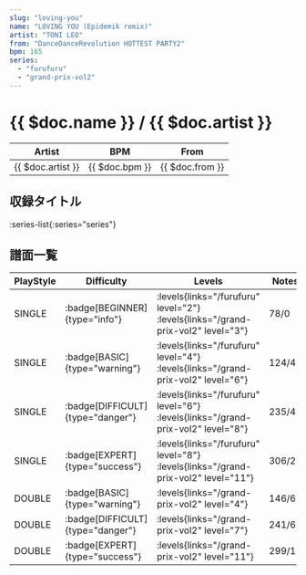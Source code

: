 ```yaml
---
slug: "loving-you"
name: "LOVING YOU (Epidemik remix)"
artist: "TONI LEO"
from: "DanceDanceRevolution HOTTEST PARTY2"
bpm: 165
series:
  - "furufuru"
  - "grand-prix-vol2"
---
```


# {{ $doc.name }} / {{ $doc.artist }}

|Artist|BPM|From|
|------|---|----|
|{{ $doc.artist }}|{{ $doc.bpm }}|{{ $doc.from }}|

## 収録タイトル

:series-list{:series="series"}

## 譜面一覧

|PlayStyle|Difficulty|Levels|Notes|Movie|
|---------|----------|------|-----|-----|
|SINGLE| :badge[BEGINNER]{type="info"}| :levels{links="/furufuru" level="2"} :levels{links="/grand-prix-vol2" level="3"}|78/0||
|SINGLE| :badge[BASIC]{type="warning"}| :levels{links="/furufuru" level="4"} :levels{links="/grand-prix-vol2" level="6"}|124/4||
|SINGLE| :badge[DIFFICULT]{type="danger"}| :levels{links="/furufuru" level="6"} :levels{links="/grand-prix-vol2" level="8"}|235/4||
|SINGLE| :badge[EXPERT]{type="success"}| :levels{links="/furufuru" level="8"} :levels{links="/grand-prix-vol2" level="11"}|306/26||
|DOUBLE| :badge[BASIC]{type="warning"}| :levels{links="/grand-prix-vol2" level="4"}|146/6||
|DOUBLE| :badge[DIFFICULT]{type="danger"}| :levels{links="/grand-prix-vol2" level="7"}|241/6||
|DOUBLE| :badge[EXPERT]{type="success"}| :levels{links="/grand-prix-vol2" level="11"}|299/16||
